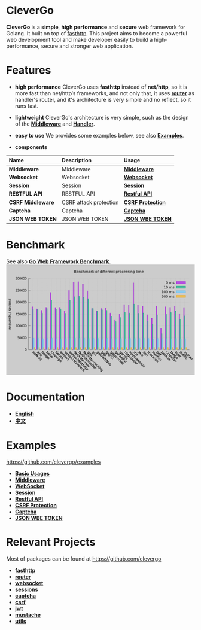 # CleverGo
**CleverGo** is a **simple**, **high performance** and **secure** web framework for Golang.
It built on top of [fasthttp](https://github.com/valyala/fasthttp).
This project aims to become a powerful web development tool and 
make developer easily to build a high-performance, secure and stronger web application.

# Features
- **high performance**
    CleverGo uses **fasthttp** instead of **net/http**, so it is more fast than net/http‘s frameworks,
and not only that, it uses [**router**](https://github.com/buaazp/fasthttprouter) as handler's router,
and it's architecture is very simple and no reflect, so it runs fast.

- **lightweight**
    CleverGo's architecture is very simple, such as the design of the [**Middleware**](middleware.go) and [**Handler**](handler.go).

- **easy to use**
    We provides some examples below, see also [**Examples**](#examples).

- **components**

| Name                 | Description                                   | Usage                                                                  |
| :---                 | :---------------------------------------------| :----------------------------------------------------------------------|
| **Middleware**       | Middleware                                    | [**Middleware**](https://github.com/clevergo/examples/middleware)      |
| **Websocket**        | Websocket                                     | [**Websocket**](https://github.com/clevergo/examples/websocket)        |
| **Session**          | Session                                       | [**Session**](https://github.com/clevergo/examples/session)            |
| **RESTFUL API**      | RESTFUL API                                   | [**Restful API**](https://github.com/clevergo/examples/rest)           |
| **CSRF Middleware**  | CSRF attack protection                        | [**CSRF Protection**](https://github.com/clevergo/examples/csrf)       |
| **Captcha**          | Captcha                                       | [**Captcha**](https://github.com/clevergo/examples/captcha)            |
| **JSON WEB TOKEN**   | JSON WEB TOKEN                                | [**JSON WBE TOKEN**](https://github.com/clevergo/examples/jwt)         |

# Benchmark
See also [**Go Web Framework Benchmark**](https://github.com/smallnest/go-web-framework-benchmark).
![Go Web Framework Benchmark](https://github.com/smallnest/go-web-framework-benchmark/raw/master/benchmark.png "Go Web Framework Benchmark")

# Documentation
- [**English**](https://github.com/clevergo/docs/en)
- [**中文**](https://github.com/clevergo/docs/zh)

# Examples
https://github.com/clevergo/examples

- [**Basic Usages**](https://github.com/clevergo/examples/basic)
- [**Middleware**](https://github.com/clevergo/examples/middleware)
- [**WebSocket**](https://github.com/clevergo/examples/websocket)
- [**Session**](https://github.com/clevergo/examples/session)
- [**Restful API**](https://github.com/clevergo/examples/rest)
- [**CSRF Protection**](https://github.com/clevergo/examples/csrf)
- [**Captcha**](https://github.com/clevergo/examples/captcha)
- [**JSON WBE TOKEN**](https://github.com/clevergo/examples/jwt)

# Relevant Projects
Most of packages can be found at https://github.com/clevergo

- [**fasthttp**](https://github.com/valyala/fasthttp)
- [**router**](https://github.com/clevergo/router)
- [**websocket**](https://github.com/clevergo/websocket)
- [**sessions**](https://github.com/clevergo/sessions)
- [**captcha**](https://github.com/clevergo/captcha)
- [**csrf**](https://github.com/clevergo/csrf)
- [**jwt**](https://github.com/clevergo/jwt)
- [**mustache**](https://github.com/clevergo/mustache)
- [**utils**](https://github.com/clevergo/utils)
